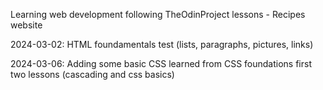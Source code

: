 Learning web development following TheOdinProject lessons - Recipes website

2024-03-02: HTML foundamentals test (lists, paragraphs, pictures, links)

2024-03-06: Adding some basic CSS learned from CSS foundations first two lessons (cascading and css basics)